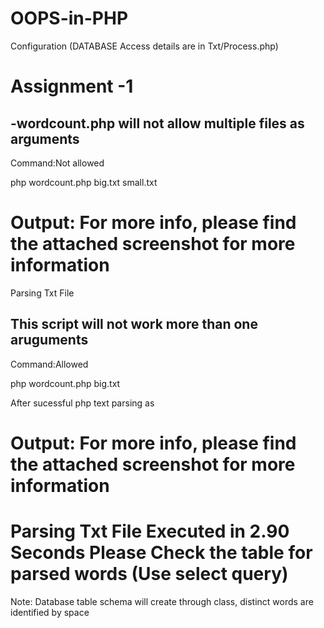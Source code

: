 # OOPS-in-PHP

Configuration (DATABASE Access details are in Txt/Process.php)



Assignment -1
===============================================================================
-wordcount.php will not allow multiple files as arguments
-------------------------------------------------------------------------------
Command:Not allowed

php wordcount.php big.txt small.txt 

Output: For more info, please find the attached screenshot for more information
===============================================================================
Parsing Txt File

This script will not work more than one aruguments
-------------------------------------------------------------------------------
Command:Allowed

php wordcount.php big.txt

After sucessful php text parsing as

Output: For more info, please find the attached screenshot for more information
===============================================================================
Parsing Txt File
Executed in 2.90 Seconds
Please Check the table for parsed words (Use select query)
===============================================================================


Note: Database table schema will create through class, distinct words are identified by space



